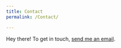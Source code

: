 ```yaml
---
title: Contact
permalink: /Contact/

---
```


Hey there! To get in touch, [send me an email](mailto:{{site.email}}).

